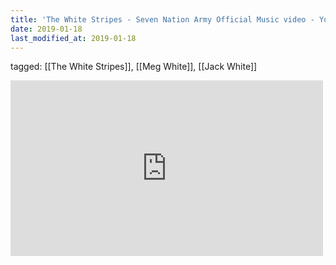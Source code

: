 ```yaml
---
title: 'The White Stripes - Seven Nation Army Official Music video - YouTube'
date: 2019-01-18
last_modified_at: 2019-01-18
---
```

tagged: [[The White Stripes]], [[Meg White]], [[Jack White]]
<iframe allow="accelerometer; autoplay; clipboard-write; encrypted-media; gyroscope; picture-in-picture" allowfullscreen="" frameborder="0" height="281" id="youtube_iframe" src="https://www.youtube.com/embed/0J2QdDbelmY?feature=oembed&amp;enablejsapi=1&amp;origin=https://safe.txmblr.com&amp;wmode=opaque" width="500"></iframe>
